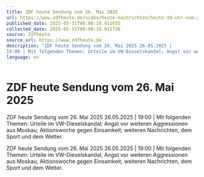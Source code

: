 ```yaml
---
title: ZDF heute Sendung vom 26. Mai 2025
url: https://www.zdfheute.de/video/heute-nachrichten/heute-19-uhr-vom-26-mai-2025-100.html
published_date: 2025-05-31T00:00:18.911655
collected_date: 2025-05-31T00:00:18.911736
source: Zdfheute
source_url: https://www.zdfheute.de
description: "ZDF heute Sendung vom 26. Mai 2025 26.05.2025 |
19:00 | Mit folgenden Themen: Urteile im VW-Dieselskandal; Angst vor weiteren Aggressionen aus Moskau; Aktionswoche gegen Einsamkeit; weiteren Nachrichten, dem Sport und dem Wetter."
language: en
---
```


# ZDF heute Sendung vom 26. Mai 2025

ZDF heute Sendung vom 26. Mai 2025 26.05.2025 |
19:00 | Mit folgenden Themen: Urteile im VW-Dieselskandal; Angst vor weiteren Aggressionen aus Moskau; Aktionswoche gegen Einsamkeit; weiteren Nachrichten, dem Sport und dem Wetter.

ZDF heute Sendung vom 26. Mai 2025 26.05.2025 |
19:00 | Mit folgenden Themen: Urteile im VW-Dieselskandal; Angst vor weiteren Aggressionen aus Moskau; Aktionswoche gegen Einsamkeit; weiteren Nachrichten, dem Sport und dem Wetter.